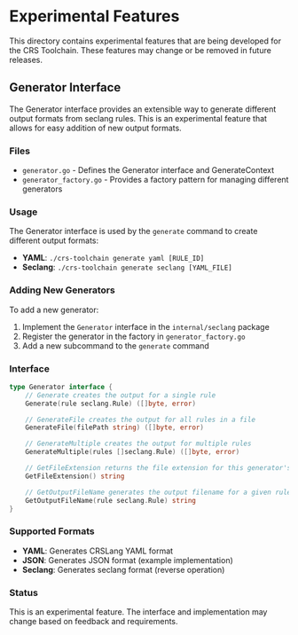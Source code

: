 # Experimental Features

This directory contains experimental features that are being developed for the CRS Toolchain. These features may change or be removed in future releases.

## Generator Interface

The Generator interface provides an extensible way to generate different output formats from seclang rules. This is an experimental feature that allows for easy addition of new output formats.

### Files

- `generator.go` - Defines the Generator interface and GenerateContext
- `generator_factory.go` - Provides a factory pattern for managing different generators

### Usage

The Generator interface is used by the `generate` command to create different output formats:

- **YAML**: `./crs-toolchain generate yaml [RULE_ID]`
- **Seclang**: `./crs-toolchain generate seclang [YAML_FILE]`

### Adding New Generators

To add a new generator:

1. Implement the `Generator` interface in the `internal/seclang` package
2. Register the generator in the factory in `generator_factory.go`
3. Add a new subcommand to the `generate` command

### Interface

```go
type Generator interface {
    // Generate creates the output for a single rule
    Generate(rule seclang.Rule) ([]byte, error)

    // GenerateFile creates the output for all rules in a file
    GenerateFile(filePath string) ([]byte, error)

    // GenerateMultiple creates the output for multiple rules
    GenerateMultiple(rules []seclang.Rule) ([]byte, error)

    // GetFileExtension returns the file extension for this generator's output format
    GetFileExtension() string

    // GetOutputFileName generates the output filename for a given rule
    GetOutputFileName(rule seclang.Rule) string
}
```

### Supported Formats

- **YAML**: Generates CRSLang YAML format
- **JSON**: Generates JSON format (example implementation)
- **Seclang**: Generates seclang format (reverse operation)

### Status

This is an experimental feature. The interface and implementation may change based on feedback and requirements.
